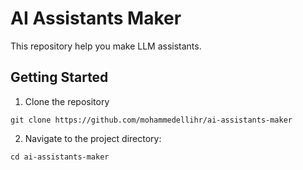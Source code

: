 # AI Assistants Maker
This repository help you make LLM assistants.

## Getting Started
1. Clone the repository
```git
git clone https://github.com/mohammedellihr/ai-assistants-maker
```
2. Navigate to the project directory:
```git
cd ai-assistants-maker
```
